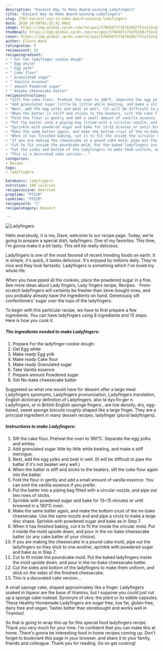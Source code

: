 ```yaml
---
description: "Easiest Way to Make Award-winning Ladyfingers"
title: "Easiest Way to Make Award-winning Ladyfingers"
slug: 3767-easiest-way-to-make-award-winning-ladyfingers
date: 2020-10-09T01:32:42.986Z
image: https://img-global.cpcdn.com/recipes/5766507171676160/751x532cq70/ladyfingers-recipe-main-photo.jpg
thumbnail: https://img-global.cpcdn.com/recipes/5766507171676160/751x532cq70/ladyfingers-recipe-main-photo.jpg
cover: https://img-global.cpcdn.com/recipes/5766507171676160/751x532cq70/ladyfingers-recipe-main-photo.jpg
author: Elnora Ward
ratingvalue: 5
reviewcount: 10
recipeingredient:
- " For the ladyfinger cookie dough"
- " Egg white"
- " Egg yolk"
- " Cake flour"
- " Granulated sugar"
- " Vanilla essence"
- " amount Powdered sugar"
- " Nobake cheesecake batter"
recipeinstructions:
- "Sift the cake flour. Preheat the oven to 180°C. Separate the egg yolks and whites."
- "Add granulated sugar little by little while beating, and make a stiff meringue."
- "Next, add the egg yolks and beat in well. (It will be difficult to pipe the batter if it&#39;s not beaten very well.)"
- "When the batter is stiff and sticks to the beaters, sift the cake flour again into the batter."
- "Fold the flour in gently and add a small amount of vanilla essence. You can omit the vanilla essence if you prefer."
- "Put the batter into a piping bag fitted with a circular nozzle, and pipe out two rows of sticks."
- "Sprinkle with powdered sugar and bake for 13~15 minutes or until browned in a 180°C oven."
- "Make the same batter again, and make the bottom crust of the no-bake cheesecake. Use the same nozzle and and pipe a circle to make a large disc shape. Sprinkle with powdered sugar and bake as in Step 7."
- "When it has finished baking, cut it to fit the inside the circular mold. Put it inside the mold upside down, and pour in the no-bake cheesecake batter (or any cake batter of your choice)."
- "If you are making the cheesecake in a pound cake mold, pipe out the ladyfingers so they stick to one another, sprinkle with powdered sugar and bake as in Step 7."
- "Cut to fit inside the poundcake mold. Put the baked ladyfingers inside the mold upside down, and pour in the no-bake cheesecake batter."
- "Cut the sides and bottom of the ladyfingers to make them uniform, and stick on the sides of the finished cheesecake."
- "This is a decorated cake version..."
categories:
- Recipe
tags:
- ladyfingers

katakunci: ladyfingers 
nutrition: 199 calories
recipecuisine: American
preptime: "PT21M"
cooktime: "PT51M"
recipeyield: "1"
recipecategory: Dessert

---
```



![Ladyfingers](https://img-global.cpcdn.com/recipes/5766507171676160/751x532cq70/ladyfingers-recipe-main-photo.jpg)

Hello everybody, it is me, Dave, welcome to our recipe page. Today, we're going to prepare a special dish, ladyfingers. One of my favorites. This time, I'm gonna make it a bit tasty. This will be really delicious.

Ladyfingers is one of the most favored of recent trending foods on earth. It is simple, it's quick, it tastes delicious. It's enjoyed by millions daily. They're nice and they look fantastic. Ladyfingers is something which I've loved my whole life.

When you have piped all the cookies, place the powdered sugar in a fine. See more ideas about Lady fingers, Lady fingers recipe, Recipes. · From-scratch ladyfingers will certainly be fresher than store-bought ones, and you probably already have the ingredients on hand. Generously sift confectioners&#39; sugar over the tops of the ladyfingers.


To begin with this particular recipe, we have to first prepare a few ingredients. You can have ladyfingers using 8 ingredients and 13 steps. Here is how you cook it.

<!--inarticleads1-->

##### The ingredients needed to make Ladyfingers:

1. Prepare  For the ladyfinger cookie dough:
1. Get  Egg white
1. Make ready  Egg yolk
1. Make ready  Cake flour
1. Make ready  Granulated sugar
1. Take  Vanilla essence
1. Prepare  amount Powdered sugar
1. Get  No-bake cheesecake batter


Suggested as what one would have for dessert after a large meal. Ladyfingers synonyms, Ladyfingers pronunciation, Ladyfingers translation, English dictionary definition of Ladyfingers. also la·dys·fin·ger n. Ladyfingers, or in British English sponge fingers , are low density, dry, egg-based, sweet sponge biscuits roughly shaped like a large finger. They are a principal ingredient in many dessert recipes. ladyfinger (plural ladyfingers). 

<!--inarticleads2-->

##### Instructions to make Ladyfingers:

1. Sift the cake flour. Preheat the oven to 180°C. Separate the egg yolks and whites.
1. Add granulated sugar little by little while beating, and make a stiff meringue.
1. Next, add the egg yolks and beat in well. (It will be difficult to pipe the batter if it&#39;s not beaten very well.)
1. When the batter is stiff and sticks to the beaters, sift the cake flour again into the batter.
1. Fold the flour in gently and add a small amount of vanilla essence. You can omit the vanilla essence if you prefer.
1. Put the batter into a piping bag fitted with a circular nozzle, and pipe out two rows of sticks.
1. Sprinkle with powdered sugar and bake for 13~15 minutes or until browned in a 180°C oven.
1. Make the same batter again, and make the bottom crust of the no-bake cheesecake. Use the same nozzle and and pipe a circle to make a large disc shape. Sprinkle with powdered sugar and bake as in Step 7.
1. When it has finished baking, cut it to fit the inside the circular mold. Put it inside the mold upside down, and pour in the no-bake cheesecake batter (or any cake batter of your choice).
1. If you are making the cheesecake in a pound cake mold, pipe out the ladyfingers so they stick to one another, sprinkle with powdered sugar and bake as in Step 7.
1. Cut to fit inside the poundcake mold. Put the baked ladyfingers inside the mold upside down, and pour in the no-bake cheesecake batter.
1. Cut the sides and bottom of the ladyfingers to make them uniform, and stick on the sides of the finished cheesecake.
1. This is a decorated cake version...


A small sponge cake, shaped approximately like a finger. Ladyfingers soaked in liqueur are the base of tiramisu, but I suppose you could just cut up a sponge cake instead. Synonym of okra: the plant or its edible capsules. These Healthy Homemade Ladyfingers are sugar free, low fat, gluten free, dairy free and vegan. Tastes better than storebought and works well in Tiramisu! 

So that is going to wrap this up for this special food ladyfingers recipe. Thank you very much for your time. I'm confident that you can make this at home. There's gonna be interesting food in home recipes coming up. Don't forget to bookmark this page in your browser, and share it to your family, friends and colleague. Thank you for reading. Go on get cooking!
